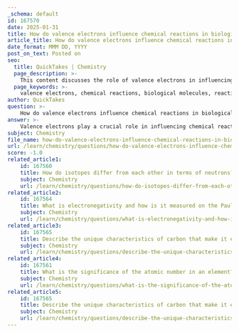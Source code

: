 ```yaml
---
_schema: default
id: 167570
date: 2025-01-31
title: How do valence electrons influence chemical reactions in biological molecules?
article_title: How do valence electrons influence chemical reactions in biological molecules?
date_format: MMM DD, YYYY
post_on_text: Posted on
seo:
  title: QuickTakes | Chemistry
  page_description: >-
    This content discusses the role of valence electrons in influencing chemical reactions in biological molecules, including their impact on reactivity, bond formation, molecular structure, and functional group behavior.
  page_keywords: >-
    valence electrons, chemical reactions, biological molecules, reactivity, covalent bonds, ionic bonds, molecular structure, functional groups, stability, organic compounds
author: QuickTakes
question: >-
    How do valence electrons influence chemical reactions in biological molecules?
answer: >-
    Valence electrons play a crucial role in influencing chemical reactions in biological molecules. Here are several key ways in which they impact these reactions:\n\n1. **Predicting Reactivity**: The number of valence electrons in an atom determines its reactivity and the types of chemical bonds it can form. Atoms tend to react in ways that allow them to achieve a full valence shell, often following the octet rule, which states that atoms prefer to have eight electrons in their outer shell. This tendency influences how biological molecules interact with one another during chemical reactions.\n\n2. **Formation of Chemical Bonds**: Valence electrons are involved in the formation of both covalent and ionic bonds. In covalent bonding, atoms share pairs of valence electrons to achieve stability. For example, in biological molecules like proteins and nucleic acids, covalent bonds formed by the sharing of electrons are essential for maintaining their structure and function. In ionic bonding, one atom donates electrons to another, resulting in the formation of charged ions that attract each other.\n\n3. **Influence on Molecular Structure**: The arrangement of valence electrons affects the geometry and polarity of molecules, which in turn influences their physical and chemical properties. For instance, the tetrahedral arrangement of valence electrons around a carbon atom allows for the formation of diverse organic compounds, which are foundational to life. The spatial arrangement of these molecules can affect how they interact with other molecules, including enzymes and substrates in biological systems.\n\n4. **Functional Groups and Reactivity**: In organic chemistry, the presence and arrangement of valence electrons in functional groups determine the chemical behavior of molecules. Different functional groups exhibit distinct reactivities based on their valence electron configurations. For example, hydroxyl (-OH) groups are polar and can form hydrogen bonds, influencing the solubility and reactivity of organic molecules in biological systems.\n\n5. **Stability and Molecular Formation**: The sharing of electrons through covalent bonds allows atoms to fill their valence shells, leading to greater stability. This stability is crucial for the formation of various biological molecules, including enzymes, hormones, and nucleic acids, which rely on specific bonding patterns to function correctly.\n\nIn summary, valence electrons are fundamental to understanding the chemical behavior of biological molecules. They dictate how atoms bond, the stability of molecules, and the reactivity of different elements, making them a key concept in both chemistry and biology. Understanding valence electrons allows scientists to predict how substances will interact, which is essential for both theoretical and practical applications in the field.
subject: Chemistry
file_name: how-do-valence-electrons-influence-chemical-reactions-in-biological-molecules.md
url: /learn/chemistry/questions/how-do-valence-electrons-influence-chemical-reactions-in-biological-molecules
score: -1.0
related_article1:
    id: 167560
    title: How do isotopes differ from each other in terms of neutrons?
    subject: Chemistry
    url: /learn/chemistry/questions/how-do-isotopes-differ-from-each-other-in-terms-of-neutrons
related_article2:
    id: 167564
    title: What is electronegativity and how is it measured on the Pauling scale?
    subject: Chemistry
    url: /learn/chemistry/questions/what-is-electronegativity-and-how-is-it-measured-on-the-pauling-scale
related_article3:
    id: 167565
    title: Describe the unique characteristics of carbon that make it essential for macromolecules.
    subject: Chemistry
    url: /learn/chemistry/questions/describe-the-unique-characteristics-of-carbon-that-make-it-essential-for-macromolecules
related_article4:
    id: 167561
    title: What is the significance of the atomic number in an element?
    subject: Chemistry
    url: /learn/chemistry/questions/what-is-the-significance-of-the-atomic-number-in-an-element
related_article5:
    id: 167565
    title: Describe the unique characteristics of carbon that make it essential for macromolecules.
    subject: Chemistry
    url: /learn/chemistry/questions/describe-the-unique-characteristics-of-carbon-that-make-it-essential-for-macromolecules
---
```


&nbsp;